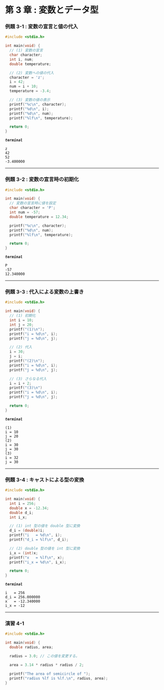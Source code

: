# 第 3 章 : 変数とデータ型

### 例題 3-1 : 変数の宣言と値の代入

```c
#include <stdio.h>

int main(void) {
  // (1) 変数の宣言
  char character;
  int i, num;
  double temperature;

  // (2) 変数への値の代入
  character = 'z';
  i = 42;
  num = i + 10;
  temperature = -3.4;

  // (3) 変数の値の表示
  printf("%c\n", character);  
  printf("%d\n", i);
  printf("%d\n", num);
  printf("%lf\n", temperature);

  return 0;
}
```

***`terminal`***
```
z
42
52
-3.400000
```

---
### 例題 3-2 : 変数の宣言時の初期化


```c
#include <stdio.h>

int main(void) {
  // 変数の宣言時に値を設定
  char character = 'P';
  int num = -57;
  double temperature = 12.34;

  printf("%c\n", character);  
  printf("%d\n", num);
  printf("%lf\n", temperature);

  return 0;
}
```

***`terminal`***
```
P
-57
12.340000
```

---

### 例題 3-3 : 代入による変数の上書き

```c
#include <stdio.h>

int main(void) {
  // (1) 初期化
  int i = 10;
  int j = 20;
  printf("(1)\n");
  printf("i = %d\n", i);  
  printf("j = %d\n", j);

  // (2) 代入
  i = 30; 
  j = i; 
  printf("(2)\n");
  printf("i = %d\n", i);  
  printf("j = %d\n", j);

  // (3) さらなる代入
  i = i + 2;
  printf("(3)\n")
  printf("i = %d\n", i);  
  printf("j = %d\n", j);

  return 0;
}
```

***`terminal`***
```
(1)
i = 10
j = 20
(2)
i = 30
j = 30
(3)
i = 32
j = 30
```

---
### 例題 3-4 : キャストによる型の変換

```c
#include <stdio.h>

int main(void) {
  int i = 256;
  double x = -12.34;
  double d_i;
  int i_x;

  // (1) int 型の値を double 型に変換
  d_i = (double)i;
  printf("i   = %d\n", i);
  printf("d_i = %lf\n", d_i);

  // (2) double 型の値を int 型に変換
  i_x = (int)x;
  printf("x   = %lf\n", x);
  printf("i_x = %d\n", i_x);

  return 0;
}
```

***`terminal`***
```
i   = 256
d_i = 256.000000
x   = -12.340000
i_x = -12
```
---

### 演習 4-1 

```c
#include <stdio.h>

int main(void) {
  double radius, area;

  radius = 3.0; // この値を変更する。

  area = 3.14 * radius * radius / 2;

  printf("The area of semicircle of ");
  printf("radius %lf is %lf.\n", radius, area);
}
```

